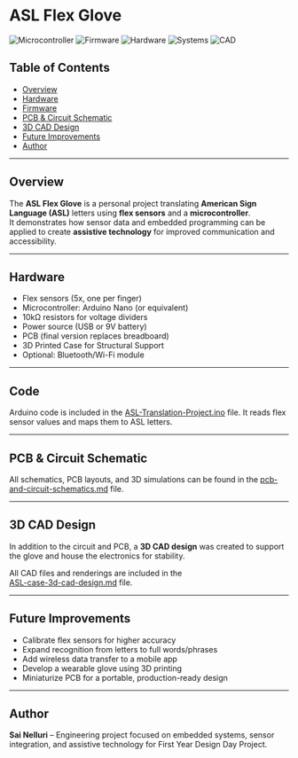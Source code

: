 # ASL Flex Glove

![Microcontroller](https://img.shields.io/badge/Microcontroller-Arduino_Nano-blue)
![Firmware](https://img.shields.io/badge/Firmware-C++-brightgreen)
![Hardware](https://img.shields.io/badge/Hardware-PCB_Design-orange)
![Systems](https://img.shields.io/badge/Domain-Embedded_Systems-purple)
![CAD](https://img.shields.io/badge/Tools-3D_CAD-yellow)

## Table of Contents
- [Overview](#overview)
- [Hardware](#hardware)
- [Firmware](#code)
- [PCB & Circuit Schematic](#pcb--circuit-schematic)
- [3D CAD Design](#-3d-cad-design)
- [Future Improvements](#future-improvements)
- [Author](#author)

---

## Overview
The **ASL Flex Glove** is a personal project translating **American Sign Language (ASL)** letters using **flex sensors** and a **microcontroller**.  
It demonstrates how sensor data and embedded programming can be applied to create **assistive technology** for improved communication and accessibility.

---

## Hardware
- Flex sensors (5x, one per finger)  
- Microcontroller: Arduino Nano (or equivalent)  
- 10kΩ resistors for voltage dividers  
- Power source (USB or 9V battery)  
- PCB (final version replaces breadboard)
- 3D Printed Case for Structural Support
- Optional: Bluetooth/Wi-Fi module  

---

## Code
Arduino code is included in the [ASL-Translation-Project.ino](ASL-Translation-Project-Code.ino) file.
It reads flex sensor values and maps them to ASL letters.

---

## PCB & Circuit Schematic
All schematics, PCB layouts, and 3D simulations can be found in the 
[pcb-and-circuit-schematics.md](PCB-and-Circuit-Schematics.md) file.

---

## 3D CAD Design
In addition to the circuit and PCB, a **3D CAD design** was created to support the glove and house the electronics for stability.  

All CAD files and renderings are included in the  
[ASL-case-3d-cad-design.md](ASL-case-3d-cad.design.md) file.

---

## Future Improvements
- Calibrate flex sensors for higher accuracy  
- Expand recognition from letters to full words/phrases  
- Add wireless data transfer to a mobile app  
- Develop a wearable glove using 3D printing  
- Miniaturize PCB for a portable, production-ready design  

---

## Author
**Sai Nelluri** – Engineering project focused on embedded systems, sensor integration, and assistive technology for First Year Design Day Project.
